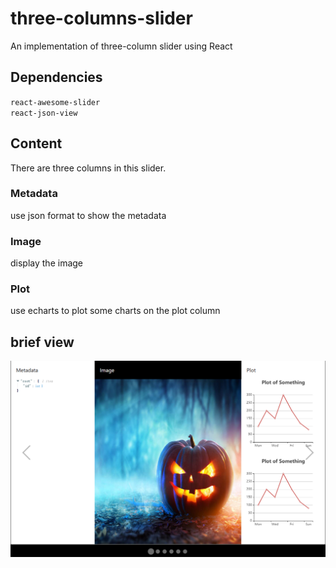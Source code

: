 # three-columns-slider
An implementation of three-column slider using React
## Dependencies
`react-awesome-slider`  
`react-json-view`
## Content
There are three columns in this slider.  
### Metadata
use json format to show the metadata
### Image
display the image
### Plot
use echarts to plot some charts on the plot column
## brief view  
![screenshot](./screenshot.png)

